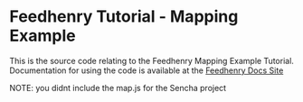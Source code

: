 Feedhenry Tutorial - Mapping Example
====================================
This is the source code relating to the Feedhenry Mapping Example Tutorial.
Documentation for using the code is available at the [Feedhenry Docs Site](http://docs.feedhenry.com/getting-started/training-labs/mapping-and-geo-location-tutorial/)

NOTE: you didnt include the map.js for the Sencha project